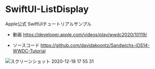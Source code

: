 # SwiftUI-ListDisplay
Apple公式 SwiftUIチュートリアルサンプル
- 動画
https://developer.apple.com/videos/play/wwdc2020/10119/

- ソースコード
https://github.com/davidakoontz/Sandwichs-iOS14-WWDC-Tutorial

![スクリーンショット 2020-12-18 17 55 31](https://user-images.githubusercontent.com/55319251/102595305-b9807e00-415a-11eb-85ac-8c49e6a5cca5.png)
